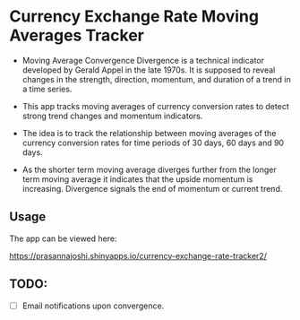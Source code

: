 # Currency Exchange Rate Moving Averages Tracker

- Moving Average Convergence Divergence is a technical indicator developed by Gerald Appel in the late 1970s. It is supposed to reveal changes in the strength, direction, momentum, and duration of a trend in a time series.

- This app tracks moving averages of currency conversion rates to detect strong trend changes and momentum indicators.

- The idea is to track the relationship between moving averages of the currency conversion rates for time periods of 30 days, 60 days and 90 days. 

- As the shorter term moving average diverges further from the longer term moving average it indicates that the upside momentum is increasing. Divergence signals the end of momentum or current trend. 


## Usage

The app can be viewed here:

https://prasannajoshi.shinyapps.io/currency-exchange-rate-tracker2/


## TODO:

* [ ] Email notifications upon convergence.


